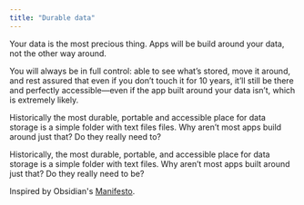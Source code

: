 ```yaml
---
title: "Durable data"
---
```


Your data is the most precious thing. Apps will be build around your data, not the other way around. 

You will always be in full control: able to see what’s stored, move it around, and rest assured that even if you don’t touch it for 10 years, it’ll still be there and perfectly accessible—even if the app built around your data isn’t, which is extremely likely.

Historically the most durable, portable and accessible place for data storage is a simple folder with text files files. Why aren’t most apps build around just that? Do they really need to?

Historically, the most durable, portable, and accessible place for data storage is a simple folder with text files. Why aren’t most apps built around just that? Do they really need to be?

Inspired by Obsidian's [Manifesto](https://obsidian.md/about).